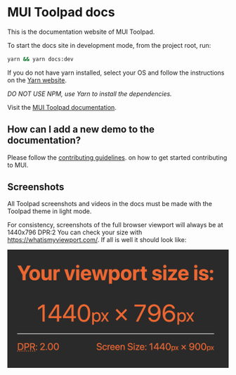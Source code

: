# MUI Toolpad docs

This is the documentation website of MUI Toolpad.

To start the docs site in development mode, from the project root, run:

```bash
yarn && yarn docs:dev
```

If you do not have yarn installed, select your OS and follow the instructions on the [Yarn website](https://yarnpkg.com/lang/en/docs/install/#mac-stable).

_DO NOT USE NPM, use Yarn to install the dependencies._

Visit the [MUI Toolpad documentation](https://mui.com/toolpad/getting-started/overview/).

## How can I add a new demo to the documentation?

Please follow the [contributing guidelines](https://github.com/mui/material-ui/blob/HEAD/CONTRIBUTING.md).
on how to get started contributing to MUI.

## Screenshots

All Toolpad screenshots and videos in the docs must be made with the Toolpad theme in light mode.

For consistency, screenshots of the full browser viewport will always be at 1440x796 DPR:2
You can check your size with https://whatismyviewport.com/. If all is well it should look like:

![whatismyviewport](./public/static/toolpad/docs/whatismyviewport.png)
